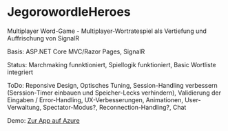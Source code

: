 # JegorowordleHeroes
Multiplayer Word-Game  - Multiplayer-Wortratespiel als Vertiefung und Auffrischung von SignalR

Basis: ASP.NET Core MVC/Razor Pages, SignalR

Status: Marchmaking funnktioniert, Spiellogik funktioniert, Basic Wortliste integriert

ToDo: Reponsive Design, Optisches Tuning, Session-Handling verbessern (Serssion-Timer einbauen und Speicher-Lecks verhindern), Validierung der Eingaben / Error-Handling, UX-Verbesserungen, Animationen, User-Verwaltung, Spectator-Modus?, Reconnection-Handling?, Chat

Demo: [Zur App auf Azure](https://jegorowordleheroes.azurewebsites.net/)
